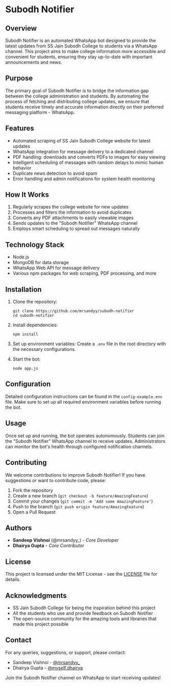 # Subodh Notifier

## Overview

Subodh Notifier is an automated WhatsApp bot designed to provide the latest updates from SS Jain Subodh College to students via a WhatsApp channel. This project aims to make college information more accessible and convenient for students, ensuring they stay up-to-date with important announcements and news.

## Purpose

The primary goal of Subodh Notifier is to bridge the information gap between the college administration and students. By automating the process of fetching and distributing college updates, we ensure that students receive timely and accurate information directly on their preferred messaging platform - WhatsApp.

## Features

- Automated scraping of SS Jain Subodh College website for latest updates
- WhatsApp integration for message delivery to a dedicated channel
- PDF handling: downloads and converts PDFs to images for easy viewing
- Intelligent scheduling of messages with random delays to mimic human behavior
- Duplicate news detection to avoid spam
- Error handling and admin notifications for system health monitoring

## How It Works

1. Regularly scrapes the college website for new updates
2. Processes and filters the information to avoid duplicates
3. Converts any PDF attachments to easily viewable images
4. Sends updates to the "Subodh Notifier" WhatsApp channel
5. Employs smart scheduling to spread out messages naturally

## Technology Stack

- Node.js
- MongoDB for data storage
- WhatsApp Web API for message delivery
- Various npm packages for web scraping, PDF processing, and more

## Installation

1. Clone the repository:

   ```
   git clone https://github.com/mrsandyy/subodh-notifier
   cd subodh-notifier
   ```

2. Install dependencies:

   ```
   npm install
   ```

3. Set up environment variables:
   Create a `.env` file in the root directory with the necessary configurations.

4. Start the bot:
   ```
   node app.js
   ```

## Configuration

Detailed configuration instructions can be found in the `config-example.env` file. Make sure to set up all required environment variables before running the bot.

## Usage

Once set up and running, the bot operates autonomously. Students can join the "Subodh Notifier" WhatsApp channel to receive updates. Administrators can monitor the bot's health through configured notification channels.

## Contributing

We welcome contributions to improve Subodh Notifier! If you have suggestions or want to contribute code, please:

1. Fork the repository
2. Create a new branch (`git checkout -b feature/AmazingFeature`)
3. Commit your changes (`git commit -m 'Add some AmazingFeature'`)
4. Push to the branch (`git push origin feature/AmazingFeature`)
5. Open a Pull Request

## Authors

- **Sandeep Vishnoi** (@mrsandyy\_) - _Core Developer_
- **Dhairya Gupta** - _Core Contributor_

## License

This project is licensed under the MIT License - see the [LICENSE](LICENSE) file for details.

## Acknowledgments

- SS Jain Subodh College for being the inspiration behind this project
- All the students who use and provide feedback on Subodh Notifier
- The open-source community for the amazing tools and libraries that made this project possible

## Contact

For any queries, suggestions, or support, please contact:

- Sandeep Vishnoi - [@mrsandyy\_](https://www.instagram.com/mrsandyy_/)
- Dhairya Gupta - [@myself.dhairya](https://www.instagram.com/myself.dhairya/)

Join the Subodh Notifier channel on WhatsApp to start receiving updates!
